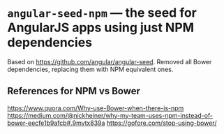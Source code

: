 # `angular-seed-npm` — the seed for AngularJS apps using just NPM dependencies

Based on https://github.com/angular/angular-seed. Removed all Bower dependencies, replacing them with NPM equivalent ones.

## References for NPM vs Bower

https://www.quora.com/Why-use-Bower-when-there-is-npm
https://medium.com/@nickheiner/why-my-team-uses-npm-instead-of-bower-eecfe1b9afcb#.9mvtx839a
https://gofore.com/stop-using-bower/